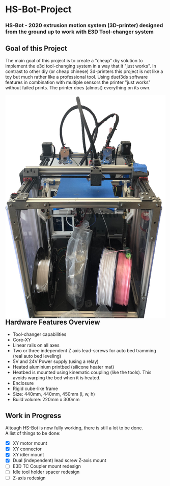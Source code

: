 # HS-Bot-Project
### HS-Bot - 2020 extrusion motion system (3D-printer) designed from the ground up to work with E3D Tool-changer system


## Goal of this Project
The main goal of this project is to create a "cheap" diy solution to implement the e3d tool-changing system in a way that it "just works".
In contrast to other diy (or cheap chinese)  3d-printers this project is not like a toy but much rather like a professional tool. 
Using duet3ds software features in combination with multiple sensors the printer "just works" without failed prints. The printer does (almost) everything on its own.

<img align="right" src="https://github.com/shirnschall/HS-Bot-Project/blob/main/images/example.png?raw=true" height="700">

## Hardware Features Overview
- Tool-changer capabilities
- Core-XY
- Linear rails on all axes
- Two or three independent Z axis lead-screws for auto bed tramming (real auto bed leveling)
- 5V and 24V Power supply (using a relay)
- Heated aluminium printbed (silicone heater mat)
- Heatbed is mounted using kinematic coupling (like the tools). This avoids warping the bed when it is heated.
- Enclosure
- Rigid cube-like frame
- Size: 440mm, 440mm, 450mm (l, w, h)
- Build volume: 220mm x 300mm


## Work in Progress
Altough HS-Bot is now fully working, there is still a lot to be done.    
A list of things to be done:
- [x] XY motor mount
- [x] XY connector
- [x] XY idler mount
- [x] Dual (independent) lead screw Z-axis mount
- [ ] E3D TC Coupler mount redesign
- [ ] Idle tool holder spacer redesign
- [ ] Z-axis redesign

